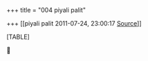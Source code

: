 +++
title = "004 piyali palit"

+++
[[piyali palit	2011-07-24, 23:00:17 [Source](https://groups.google.com/g/bvparishat/c/n3aB-fWDgw4)]]



[TABLE]



